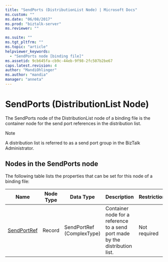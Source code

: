 ```yaml
---
title: "SendPorts (DistributionList Node) | Microsoft Docs"
ms.custom: ""
ms.date: "06/08/2017"
ms.prod: "biztalk-server"
ms.reviewer: ""

ms.suite: ""
ms.tgt_pltfrm: ""
ms.topic: "article"
helpviewer_keywords: 
  - "SendPorts node [binding file]"
ms.assetid: 9cb645fa-cb9c-44eb-9f98-2fc507b2be67
caps.latest.revision: 4
author: "MandiOhlinger"
ms.author: "mandia"
manager: "anneta"
---
```

# SendPorts (DistributionList Node)
The SendPorts node of the DistributionList node of a binding file is the container node for the send port references in the distribution list.  

> [!NOTE]
>  A distribution list is referred to as a send port group in the BizTalk Administrator.  

## Nodes in the SendPorts node  
 The following table lists the properties that can be set for this node of a binding file:  


|                <strong>Name</strong>                 | <strong>Node Type</strong> | <strong>Data Type</strong> |                         <strong>Description</strong>                         | <strong>Restrictions</strong> | <strong>Comments</strong> |
|------------------------------------------------------|----------------------------|----------------------------|------------------------------------------------------------------------------|-------------------------------|---------------------------|
| [SendPortRef](../core/sendportref-sendports-node.md) |           Record           | SendPortRef (ComplexType)  | Container node for a reference to a send port made by the distribution list. |         Not required          |    Default value: none    |


